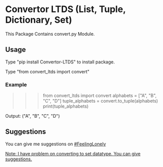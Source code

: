 <h1> Convertor LTDS (List, Tuple, Dictionary, Set) </h1>
This Package Contains convert.py Module.
  <br>
<h2> Usage </h2>
Type "pip install Convertor-LTDS" to install package.

Type "from convert_ltds import convert"

<h3> Example </h3>

>>>from convert_ltds import convert
>>>alphabets = ["A", "B", "C", "D"]
>>>tuple_alphabets = convert.to_tuple(alphabets)
>>>print(tuple_alphabets)

Output: ("A", "B", "C", "D")

<h2> Suggestions </h2>

You can give me suggestions on <a href="https://github.com/Benefit-Zebra/Convertor-LTDS">
#FeelingLonely

Note: I have problem on converting to set datatype. You can give suggestions.